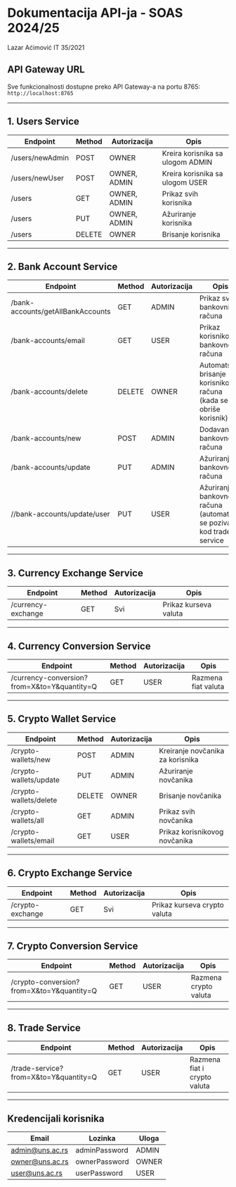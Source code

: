 # Dokumentacija API-ja - SOAS 2024/25
Lazar Aćimović IT 35/2021

## API Gateway URL
Sve funkcionalnosti dostupne preko API Gateway-a na portu 8765:  
`http://localhost:8765`

---

## 1. Users Service

| Endpoint | Method | Autorizacija | Opis |
|----------|--------|--------------|------|
| /users/newAdmin | POST | OWNER | Kreira korisnika sa ulogom ADMIN |
| /users/newUser | POST | OWNER, ADMIN | Kreira korisnika sa ulogom USER |
| /users | GET | OWNER, ADMIN | Prikaz svih korisnika |
| /users | PUT | OWNER, ADMIN | Ažuriranje korisnika |
| /users | DELETE | OWNER | Brisanje korisnika |

---

## 2. Bank Account Service

| Endpoint | Method | Autorizacija | Opis |
|----------|--------|--------------|------|
| /bank-accounts/getAllBankAccounts | GET | ADMIN | Prikaz svih bankovnih računa |
| /bank-accounts/email | GET | USER | Prikaz korisnikovog bankovnog računa |
| /bank-accounts/delete | DELETE | OWNER | Automatsko brisanje korisnikovog računa (kada se obriše korisnik) |
| /bank-accounts/new | POST | ADMIN | Dodavanje bankovnog računa |
| /bank-accounts/update | PUT | ADMIN | Ažuriranje bankovnog računa |
| //bank-accounts/update/user | PUT | USER | Ažuriranje bankovnog računa (automatski se poziva kod trade service |



---

## 3. Currency Exchange Service

| Endpoint | Method | Autorizacija | Opis |
|----------|--------|--------------|------|
| /currency-exchange | GET | Svi | Prikaz kurseva valuta |

---

## 4. Currency Conversion Service

| Endpoint | Method | Autorizacija | Opis |
|----------|--------|--------------|------|
| /currency-conversion?from=X&to=Y&quantity=Q | GET | USER | Razmena fiat valuta |

---

## 5. Crypto Wallet Service

| Endpoint | Method | Autorizacija | Opis |
|----------|--------|--------------|------|
| /crypto-wallets/new | POST | ADMIN | Kreiranje novčanika za korisnika |
| /crypto-wallets/update | PUT | ADMIN | Ažuriranje novčanika |
| /crypto-wallets/delete | DELETE | OWNER | Brisanje novčanika |
| /crypto-wallets/all | GET | ADMIN | Prikaz svih novčanika |
| /crypto-wallets/email | GET | USER | Prikaz korisnikovog novčanika |

---

## 6. Crypto Exchange Service

| Endpoint | Method | Autorizacija | Opis |
|----------|--------|--------------|------|
| /crypto-exchange | GET | Svi | Prikaz kurseva crypto valuta |

---

## 7. Crypto Conversion Service

| Endpoint | Method | Autorizacija | Opis |
|----------|--------|--------------|------|
| /crypto-conversion?from=X&to=Y&quantity=Q | GET | USER | Razmena crypto valuta |

---

## 8. Trade Service

| Endpoint | Method | Autorizacija | Opis |
|----------|--------|--------------|------|
| /trade-service?from=X&to=Y&quantity=Q | GET | USER | Razmena fiat i crypto valuta |

---

## Kredencijali korisnika

| Email | Lozinka | Uloga |
|-------|---------|-------|
| admin@uns.ac.rs | adminPassword | ADMIN |
| owner@uns.ac.rs | ownerPassword | OWNER |
| user@uns.ac.rs | userPassword | USER |




